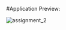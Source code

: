 #Application Preview:




![assignment_2](https://user-images.githubusercontent.com/94779784/215753036-feb3b020-f3db-40dd-8098-4d1f04cecb28.gif)
